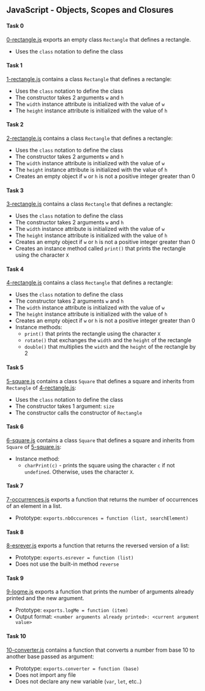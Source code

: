## JavaScript - Objects, Scopes and Closures

#### Task 0
[0-rectangle.js](0-rectangle.js) exports an empty class `Rectangle` that defines a rectangle.
- Uses the `class` notation to define the class

#### Task 1
[1-rectangle.js](1-rectangle.js) contains a class `Rectangle` that defines a rectangle:
- Uses the `class` notation to define the class
- The constructor takes 2 arguments `w` and `h`
- The `width` instance attribute is initialized with the value of `w`
- The `height` instance attribute is initialized with the value of `h`

#### Task 2
[2-rectangle.js](2-rectangle.js) contains a class `Rectangle` that defines a rectangle:
- Uses the `class` notation to define the class
- The constructor takes 2 arguments `w` and `h`
- The `width` instance attribute is initialized with the value of `w`
- The `height` instance attribute is initialized with the value of `h`
- Creates an empty object if `w` or `h` is not a positive integer greater than 0

#### Task 3
[3-rectangle.js](3-rectangle.js) contains a class `Rectangle` that defines a rectangle:
- Uses the `class` notation to define the class
- The constructor takes 2 arguments `w` and `h`
- The `width` instance attribute is initialized with the value of `w`
- The `height` instance attribute is initialized with the value of `h`
- Creates an empty object if `w` or `h` is not a positive integer greater than 0
- Creates an instance method called `print()` that prints the rectangle using the character `X`

#### Task 4
[4-rectangle.js](4-rectangle.js) contains a class `Rectangle` that defines a rectangle:
- Uses the `class` notation to define the class
- The constructor takes 2 arguments `w` and `h`
- The `width` instance attribute is initialized with the value of `w`
- The `height` instance attribute is initialized with the value of `h`
- Creates an empty object if `w` or `h` is not a positive integer greater than 0
- Instance methods:
	- `print()` that prints the rectangle using the character `X`
	- `rotate()` that exchanges the `width` and the `height` of the rectangle
	- `double()` that multiplies the `width` and the `height` of the rectangle by 2

#### Task 5
[5-square.js](5-square.js) contains a class `Square` that defines a square and inherits from `Rectangle` of [4-rectangle.js](4-rectangle.js):
- Uses the `class` notation to define the class
- The constructor takes 1 argument: `size`
- The constructor calls the constructor of `Rectangle`

#### Task 6
[6-square.js](6-square.js) contains a class `Square` that defines a square and inherits from `Square` of [5-square.js](5-square.js):
- Instance method:
	- `charPrint(c)` - prints the square using the character `c` if not `undefined`. Otherwise, uses the character `X`.

#### Task 7
[7-occurrences.js](7-occurrences.js) exports a function that returns the number of occurrences of an element in a list.
- Prototype: `exports.nbOccurences = function (list, searchElement)`

#### Task 8
[8-esrever.js](8-esrever.js) exports a function that returns the reversed version of a list:
- Prototype: `exports.esrever = function (list)`
- Does not use the built-in method `reverse`

#### Task 9
[9-logme.js](9-logme.js) exports a function that prints the number of arguments already printed and the new argument.
- Prototype: `exports.logMe = function (item)`
- Output format: `<number arguments already printed>: <current argument value>`

#### Task 10
[10-converter.js](10-converter.js) contains a function that converts a number from base 10 to another base passed as argument:
- Prototype: `exports.converter = function (base)`
- Does not import any file
- Does not declare any new variable (`var`, `let`, etc..)
